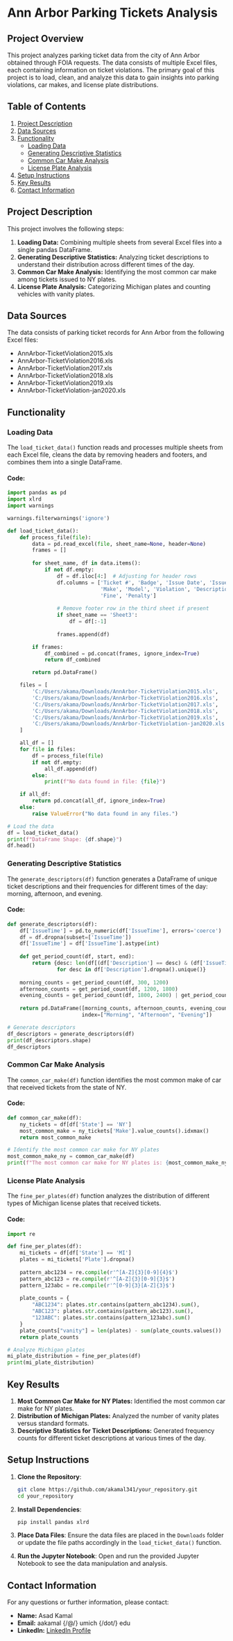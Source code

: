 # Ann Arbor Parking Tickets Analysis

## Project Overview

This project analyzes parking ticket data from the city of Ann Arbor obtained through FOIA requests. The data consists of multiple Excel files, each containing information on ticket violations. The primary goal of this project is to load, clean, and analyze this data to gain insights into parking violations, car makes, and license plate distributions.

## Table of Contents
1. [Project Description](#project-description)
2. [Data Sources](#data-sources)
3. [Functionality](#functionality)
    - [Loading Data](#loading-data)
    - [Generating Descriptive Statistics](#generating-descriptive-statistics)
    - [Common Car Make Analysis](#common-car-make-analysis)
    - [License Plate Analysis](#license-plate-analysis)
4. [Setup Instructions](#setup-instructions)
5. [Key Results](#key-results)
6. [Contact Information](#contact-information)

## Project Description

This project involves the following steps:
1. **Loading Data:** Combining multiple sheets from several Excel files into a single pandas DataFrame.
2. **Generating Descriptive Statistics:** Analyzing ticket descriptions to understand their distribution across different times of the day.
3. **Common Car Make Analysis:** Identifying the most common car make among tickets issued to NY plates.
4. **License Plate Analysis:** Categorizing Michigan plates and counting vehicles with vanity plates.

## Data Sources

The data consists of parking ticket records for Ann Arbor from the following Excel files:
- AnnArbor-TicketViolation2015.xls
- AnnArbor-TicketViolation2016.xls
- AnnArbor-TicketViolation2017.xls
- AnnArbor-TicketViolation2018.xls
- AnnArbor-TicketViolation2019.xls
- AnnArbor-TicketViolation-jan2020.xls

## Functionality

### Loading Data

The `load_ticket_data()` function reads and processes multiple sheets from each Excel file, cleans the data by removing headers and footers, and combines them into a single DataFrame.

#### Code:
```python
import pandas as pd
import xlrd
import warnings

warnings.filterwarnings('ignore')

def load_ticket_data():
    def process_file(file):
        data = pd.read_excel(file, sheet_name=None, header=None)
        frames = []
        
        for sheet_name, df in data.items():
            if not df.empty:
                df = df.iloc[4:]  # Adjusting for header rows
                df.columns = ['Ticket #', 'Badge', 'Issue Date', 'IssueTime', 'Plate', 'State', 
                              'Make', 'Model', 'Violation', 'Description', 'Location', 'Meter', 
                              'Fine', 'Penalty']
                
                # Remove footer row in the third sheet if present
                if sheet_name == 'Sheet3':
                    df = df[:-1]
                    
                frames.append(df)

        if frames:
            df_combined = pd.concat(frames, ignore_index=True)
            return df_combined

        return pd.DataFrame()

    files = [
        'C:/Users/akama/Downloads/AnnArbor-TicketViolation2015.xls',
        'C:/Users/akama/Downloads/AnnArbor-TicketViolation2016.xls',
        'C:/Users/akama/Downloads/AnnArbor-TicketViolation2017.xls',
        'C:/Users/akama/Downloads/AnnArbor-TicketViolation2018.xls',
        'C:/Users/akama/Downloads/AnnArbor-TicketViolation2019.xls',
        'C:/Users/akama/Downloads/AnnArbor-TicketViolation-jan2020.xls'
    ]

    all_df = []
    for file in files:
        df = process_file(file)
        if not df.empty:
            all_df.append(df)
        else:
            print(f"No data found in file: {file}")

    if all_df:
        return pd.concat(all_df, ignore_index=True)
    else:
        raise ValueError("No data found in any files.")

# Load the data
df = load_ticket_data()
print(f"DataFrame Shape: {df.shape}")
df.head()
```

### Generating Descriptive Statistics

The `generate_descriptors(df)` function generates a DataFrame of unique ticket descriptions and their frequencies for different times of the day: morning, afternoon, and evening.

#### Code:
```python
def generate_descriptors(df):
    df['IssueTime'] = pd.to_numeric(df['IssueTime'], errors='coerce')
    df = df.dropna(subset=['IssueTime'])
    df['IssueTime'] = df['IssueTime'].astype(int)
    
    def get_period_count(df, start, end):
        return {desc: len(df[(df['Description'] == desc) & (df['IssueTime'] >= start) & (df['IssueTime'] < end)])
                for desc in df['Description'].dropna().unique()}
    
    morning_counts = get_period_count(df, 300, 1200)
    afternoon_counts = get_period_count(df, 1200, 1800)
    evening_counts = get_period_count(df, 1800, 2400) | get_period_count(df, 0, 300)
    
    return pd.DataFrame([morning_counts, afternoon_counts, evening_counts], 
                        index=["Morning", "Afternoon", "Evening"])

# Generate descriptors
df_descriptors = generate_descriptors(df)
print(df_descriptors.shape)
df_descriptors
```

### Common Car Make Analysis

The `common_car_make(df)` function identifies the most common make of car that received tickets from the state of NY.

#### Code:
```python
def common_car_make(df):
    ny_tickets = df[df['State'] == 'NY']
    most_common_make = ny_tickets['Make'].value_counts().idxmax()
    return most_common_make

# Identify the most common car make for NY plates
most_common_make_ny = common_car_make(df)
print(f"The most common car make for NY plates is: {most_common_make_ny}")
```

### License Plate Analysis

The `fine_per_plates(df)` function analyzes the distribution of different types of Michigan license plates that received tickets.

#### Code:
```python
import re

def fine_per_plates(df):
    mi_tickets = df[df['State'] == 'MI']
    plates = mi_tickets['Plate'].dropna()
    
    pattern_abc1234 = re.compile(r'^[A-Z]{3}[0-9]{4}$')
    pattern_abc123 = re.compile(r'^[A-Z]{3}[0-9]{3}$')
    pattern_123abc = re.compile(r'^[0-9]{3}[A-Z]{3}$')
    
    plate_counts = {
        "ABC1234": plates.str.contains(pattern_abc1234).sum(),
        "ABC123": plates.str.contains(pattern_abc123).sum(),
        "123ABC": plates.str.contains(pattern_123abc).sum()
    }
    plate_counts["vanity"] = len(plates) - sum(plate_counts.values())
    return plate_counts

# Analyze Michigan plates
mi_plate_distribution = fine_per_plates(df)
print(mi_plate_distribution)
```

## Key Results

1. **Most Common Car Make for NY Plates:** Identified the most common car make for NY plates.
2. **Distribution of Michigan Plates:** Analyzed the number of vanity plates versus standard formats.
3. **Descriptive Statistics for Ticket Descriptions:** Generated frequency counts for different ticket descriptions at various times of the day.

## Setup Instructions

1. **Clone the Repository**:
    ```sh
    git clone https://github.com/akamal341/your_repository.git
    cd your_repository
    ```

2. **Install Dependencies**:
    ```sh
    pip install pandas xlrd
    ```

3. **Place Data Files**:
    Ensure the data files are placed in the `Downloads` folder or update the file paths accordingly in the `load_ticket_data()` function.

4. **Run the Jupyter Notebook**:
    Open and run the provided Jupyter Notebook to see the data manipulation and analysis.

## Contact Information

For any questions or further information, please contact:
- **Name:** Asad Kamal
- **Email:** aakamal {/@/} umich {/dot/} edu
- **LinkedIn:** [LinkedIn Profile](https://linkedin.com/in/asadakamal)
